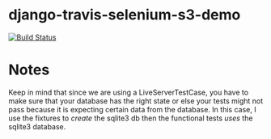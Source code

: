 django-travis-selenium-s3-demo
==============================


[![Build Status](https://travis-ci.org/pebreo/django-travis-selenium-s3-demo.png)](https://travis-ci.org/pebreo/django-travis-selenium-s3-demo)

Notes
=====
Keep in mind that since we are using a LiveServerTestCase, you have to make sure that your database has the right state or else your tests might not pass because it is expecting certain data from the database. In this case, I use the fixtures to *create* the sqlite3 db then the functional tests *uses* the sqlite3 database.
